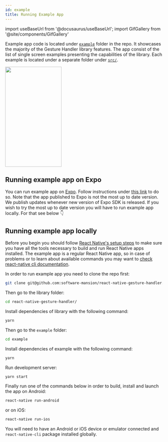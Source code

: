 ```yaml
---
id: example
title: Running Example App
---
```


import useBaseUrl from '@docusaurus/useBaseUrl';
import GifGallery from '@site/components/GifGallery'

Example app code is located under [`example`](https://github.com/software-mansion/react-native-gesture-handler/tree/master/example) folder in the repo.
It showcases the majority of the Gesture Handler library features.
The app consist of the list of single screen examples presenting the capabilities of the library.
Each example is located under a separate folder under [`src/`](https://github.com/software-mansion/react-native-gesture-handler/tree/master/example/src).

<GifGallery>
    <img src={useBaseUrl("gifs/sampleapp.gif")} width="180" height="320" />
</GifGallery>

## Running example app on Expo

You can run example app on [Expo](https://expo.io). Follow instructions under [this link](https://snack.expo.io/@adamgrzybowski/react-native-gesture-handler-demo) to do so. Note that the app published to Expo is not the most up to date version. We publish updates whenever new version of Expo SDK is released. If you wish to try the most up to date version you will have to run example app locally. For that see below 👇

## Running example app locally

Before you begin you should follow [React Native's setup steps](http://facebook.github.io/react-native/docs/getting-started.html) to make sure you have all the tools necessary to build and run React Native apps installed.
The example app is a regular React Native app, so in case of problems or to learn about available commands you may want to [check react-native cli documentation](https://github.com/react-native-community/cli/blob/master/README.md).

In order to run example app you need to clone the repo first:

```bash
git clone git@github.com:software-mansion/react-native-gesture-handler.git
```

Then go to the library folder:

```bash
cd react-native-gesture-handler/
```

Install dependencies of library with the following command:

```bash
yarn
```

Then go to the `example` folder:

```bash
cd example
```

Install dependencies of example with the following command:

```bash
yarn
```

Run development server:

```bash
yarn start
```

Finally run one of the commands below in order to build, install and launch the app on Android:

```bash
react-native run-android
```

or on iOS:

```bash
react-native run-ios
```

You will need to have an Android or iOS device or emulator connected and `react-native-cli` package installed globally.
